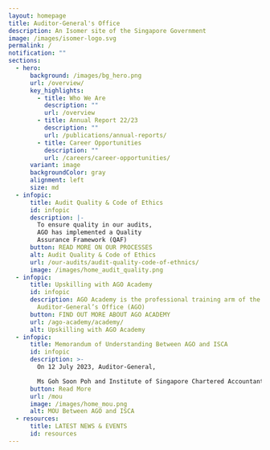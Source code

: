 ```yaml
---
layout: homepage
title: Auditor-General's Office
description: An Isomer site of the Singapore Government
image: /images/isomer-logo.svg
permalink: /
notification: ""
sections:
  - hero:
      background: /images/bg_hero.png
      url: /overview/
      key_highlights:
        - title: Who We Are
          description: ""
          url: /overview
        - title: Annual Report 22/23
          description: ""
          url: /publications/annual-reports/
        - title: Career Opportunities
          description: ""
          url: /careers/career-opportunities/
      variant: image
      backgroundColor: gray
      alignment: left
      size: md
  - infopic:
      title: Audit Quality & Code of Ethics
      id: infopic
      description: |-
        To ensure quality in our audits, 
        AGO has implemented a Quality 
        Assurance Framework (QAF)
      button: READ MORE ON OUR PROCESSES
      alt: Audit Quality & Code of Ethics
      url: /our-audits/audit-quality-code-of-ethnics/
      image: /images/home_audit_quality.png
  - infopic:
      title: Upskilling with AGO Academy
      id: infopic
      description: AGO Academy is the professional training arm of the
        Auditor-General’s Office (AGO)
      button: FIND OUT MORE ABOUT AGO ACADEMY
      url: /ago-academy/academy/
      alt: Upskilling with AGO Academy
  - infopic:
      title: Memorandum of Understanding Between AGO and ISCA
      id: infopic
      description: >-
        On 12 July 2023, Auditor-General, 

        Ms Goh Soon Poh and Institute of Singapore Chartered Accountants (ISCA) President, Mr Teo Ser Luck signed
      button: Read More
      url: /mou
      image: /images/home_mou.png
      alt: MOU Between AGO and ISCA
  - resources:
      title: LATEST NEWS & EVENTS
      id: resources
---
```

